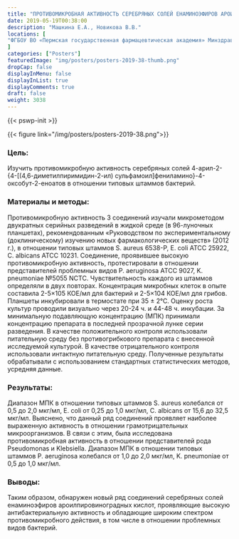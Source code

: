 ```yaml
---
title: "ПРОТИВОМИКРОБНАЯ АКТИВНОСТЬ СЕРЕБРЯНЫХ СОЛЕЙ ЕНАМИНОЭФИРОВ АРОИЛПИРОВИНОГРАДНЫХ КИСЛОТ"
date: 2019-05-19T00:38:00
description: "Машкина Е.А., Новикова В.В."
locations: [
"ФГБОУ ВО «Пермская государственная фармацевтическая академия» Минздрава России, Пермь, Россия"
]
categories: ["Posters"]
featuredImage: "img/posters/posters-2019-38-thumb.png"
dropCap: false
displayInMenu: false
displayInList: true
displayComments: true
draft: false
weight: 3038
---
```



{{< pswp-init >}}

{{< figure link="/img/posters/posters-2019-38.png">}}


### Цель:

Изучить противомикробную активность серебряных солей 4-арил-2-{4-[(4,6-диметилпиримидин-2-ил) сульфамоил]фениламино}-4-оксобут-2-еноатов в отношении типовых штаммов бактерий.

### Материалы и методы: 

Противомикробную активность 3 соединений изучали микрометодом двукратных серийных разведений в жидкой среде (в 96-луночных планшетах), рекомендованным «Руководством по экспериментальному (доклиническому) изучению новых фармакологических веществ» (2012 г.), в отношении типовых штаммов S. aureus 6538-P, E. coli ATCC 25922, C. albicans ATCC 10231. Соединение, проявившее высокую противомикробную активность, протестировали в отношении представителей проблемных видов P. aeruginosa ATCC 9027, K. pneumoniae №5055 NCTC. Чувствительность каждого из штаммов определяли в двух повторах. Концентрация микробных клеток в опыте составила 2-5×105 КОЕ/мл для бактерий и 2-5×104 КОЕ/мл для грибов. Планшеты инкубировали в термостате при 35 ± 2°С. Оценку роста культур проводили визуально через 20-24 ч. и 44-48 ч. инкубации. За минимальную подавляющую концентрацию (МПК) принимали концентрацию препарата в последней прозрачной лунке серии разведения. В качестве положительного контроля использовали питательную среду без противогрибкового препарата с внесенной исследуемой культурой. В качестве отрицательного контроля использовали интактную питательную среду. Полученные результаты обрабатывали с использованием стандартных статистических методов, усредняя данные.

### Результаты: 

Диапазон МПК в отношении типовых штаммов S. aureus колебался от 0,5 до 2,0 мкг/мл, E. coli от 0,25 до 1,0 мкг/мл, C. albicans от 15,6 до 32,5 мкг/мл. Выяснено, что данный ряд соединений проявляет наиболее выраженную активность в отношении грамотрицательных микроорганизмов. В связи с этим, была исследована противомикробная активность в отношении представителей рода Pseudomonas и Klebsiella. Диапазон МПК в отношении типовых штаммов P. aeruginosa колебался от 1,0 до 2,0 мкг/мл, K. pneumoniae от 0,5 до 1,0 мкг/мл.

### Выводы: 

Таким образом, обнаружен новый ряд соединений серебряных солей енаминоэфиров ароилпировиноградных кислот, проявляющие высокую антибактериальную активность и обладающие широким спектром противомикробного действия, в том числе в отношении проблемных видов бактерий.